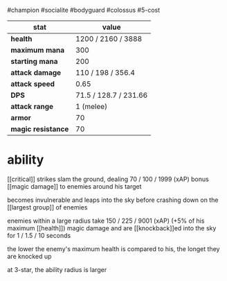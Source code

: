 #champion
#socialite
#bodyguard
#colossus
#5-cost

| stat | value |
|---|---|
| **health** | 1200 / 2160 / 3888 |
| **maximum mana** | 300 |
| **starting mana** | 200 |
| **attack damage** | 110 / 198 / 356.4 |
| **attack speed** | 0.65 |
| **DPS** | 71.5 / 128.7 / 231.66 | 
| **attack range** | 1 (melee) |
| **armor** | 70 |
| **magic resistance** | 70 |

# ability
[[critical]] strikes slam the ground, dealing 70 / 100 / 1999 (xAP) bonus [[magic damage]] to enemies around his target

becomes invulnerable and leaps into the sky before crashing down on the [[largest group]] of enemies

enemies within a large radius take 150 / 225 / 9001 (xAP) (+5% of his maximum [[health]]) magic damage and are [[knockback]]ed into the sky for 1 / 1.5 / 10 seconds

the lower the enemy's maximum health is compared to his, the longet they are knocked up

at 3-star, the ability radius is larger